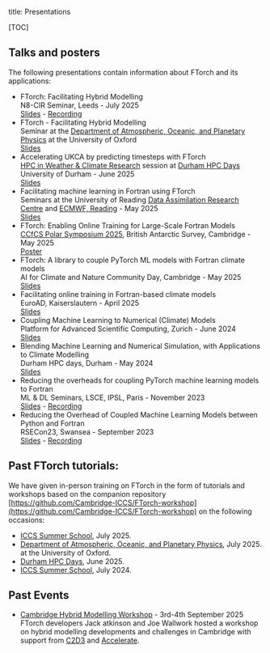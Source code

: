 title: Presentations

[TOC]

## Talks and posters

The following presentations contain information about FTorch and its
applications:

* FTorch: Facilitating Hybrid Modelling<br>
  N8-CIR Seminar, Leeds - July 2025<br>
  [Slides](https://jackatkinson.net/slides/Leeds-N8-FTorch) - [Recording](https://www.youtube.com/watch?v=je7St0t_W9A)
* FTorch - Facilitating Hybrid Modelling<br>
  Seminar at the [Department of Atmospheric, Oceanic, and Planetary Physics](https://www.physics.ox.ac.uk/research/subdepartment/atmospheric-oceanic-and-planetary-physics)
  at the University of Oxford<br>
  [Slides](https://jackatkinson.net/slides/Oxford-FTorch)
* Accelerating UKCA by predicting timesteps with FTorch<br>
  [HPC in Weather & Climate Research](https://durham.readthedocs.io/en/latest/hpcdays/workshops.html#Weather)
  session at
  [Durham HPC Days](https://www.durham.ac.uk/research/institutes-and-centres/data-science/events-/durham---hpc-days/)
  University of Durham - June 2025<br>
  [Slides](https://hackmd.io/@jwallwork/2025-durham-hpc-days?type=slide)
* Facilitating machine learning in Fortran using FTorch<br>
  Seminars at the University of Reading
  [Data Assimilation Research Centre](https://research.reading.ac.uk/met-darc/news-and-events/darc-seminar-series/)
  and [ECMWF, Reading](https://www.ecmwf.int/en/about/location/ecmwf-reading) -
  May 2025<br>
  [Slides](https://hackmd.io/@jwallwork/darc-seminar-2025?type=slide)
* FTorch: Enabling Online Training for Large-Scale Fortran Models<br>
  [CCfCS Polar Symposium 2025](https://polarnetwork.org/events/ccfcs-polar-symposium-2025/),
  British Antarctic Survey, Cambridge - May 2025<br>
  [Poster](https://niccolozanotti.com/CCfCS-PolarSymposium25/poster.pdf)<br>
* FTorch: A library to couple PyTorch ML models with Fortran climate models<br>
  AI for Climate and Nature Community Day, Cambridge - May 2025<br>
  [Slides](https://niccolozanotti.github.io/ftorch-flash)
* Facilitating online training in Fortran-based climate models<br>
  EuroAD, Kaiserslautern - April 2025<br>
  [Slides](https://hackmd.io/@jwallwork/euroad-2025?type=slide)
* Coupling Machine Learning to Numerical (Climate) Models<br>
  Platform for Advanced Scientific Computing, Zurich - June 2024<br>
  [Slides](https://jackatkinson.net/slides/PASC24)
* Blending Machine Learning and Numerical Simulation, with Applications to Climate Modelling<br>
  Durham HPC days, Durham - May 2024<br>
  [Slides](https://jackatkinson.net/slides/HPC_Durham_2024)
* Reducing the overheads for coupling PyTorch machine learning models to Fortran<br>
  ML & DL Seminars, LSCE, IPSL, Paris - November 2023<br>
  [Slides](https://jackatkinson.net/slides/IPSL_FTorch) - [Recording](https://www.youtube.com/watch?v=-NJGuV6Rz6U)
* Reducing the Overhead of Coupled Machine Learning Models between Python and Fortran<br>
  RSECon23, Swansea - September 2023<br>
  [Slides](https://jackatkinson.net/slides/RSECon23) - [Recording](https://www.youtube.com/watch?v=Ei6H_BoQ7g4&list=PL27mQJy8eDHmibt_aL3M68x-4gnXpxvZP&index=33)

## Past FTorch tutorials:

We have given in-person training on FTorch in the form of tutorials and
workshops based on the companion repository
[https://github.com/Cambridge-ICCS/FTorch-workshop](https://github.com/Cambridge-ICCS/FTorch-workshop)
on the following occasions:

* [ICCS Summer School](https://iccs.cam.ac.uk/events/institute-computing-climate-science-annual-summer-school-2025),
  July 2025.
* [Department of Atmospheric, Oceanic, and Planetary Physics](https://www.physics.ox.ac.uk/research/subdepartment/atmospheric-oceanic-and-planetary-physics),
  July 2025.
  at the University of Oxford.
* [Durham HPC Days](https://www.durham.ac.uk/research/institutes-and-centres/data-science/events-/durham---hpc-days/),
  June 2025.
* [ICCS Summer School](https://iccs.cam.ac.uk/events/institute-computing-climate-science-annual-summer-school-2024),
  July 2024.

## Past Events

* [Cambridge Hybrid Modelling Workshop](https://cambridge-iccs.github.io/ml-coupling-workshop/) - 3rd-4th September 2025<br>
  FTorch developers Jack atkinson and Joe Wallwork hosted a workshop on hybrid modelling developments and challenges in Cambridge with support from [C2D3](https://www.c2d3.cam.ac.uk/) and [Accelerate](https://science.ai.cam.ac.uk/).
